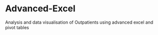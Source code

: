 # Advanced-Excel
Analysis and data visualisation of Outpatients using advanced excel and pivot tables
